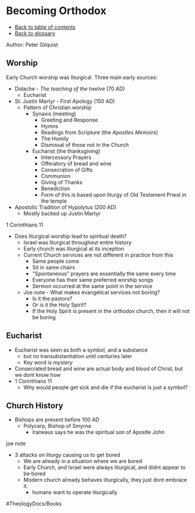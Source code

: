 # Becoming Orthodox
- [Back to table of contents](../README.md)
- [Back to glossary](../Glossary.md)

Author: Peter Gilquist
## Worship
Early Church worship was liturgical. Three main early sources:
- Didache - *The teaching of the twelve* (70 AD)
    - Eucharist
- St. Justin Martyr - First Apology (150 AD)
    - Pattern of Christian worship
        - Synaxis (meeting)
            - Greeting and Response
            - Hymns
            - Readings from Scripture (the *Apostles Memoirs*)
            - The Homily
            - Dismissal of those not in the Church
        - Eucharist (the thanksgiving)
            - Intercessory Prayers
            - Offeratory of bread and wine
            - Consecration of Gifts
            - Communion
            - Giving of Thanks
            - Benediction
            - Form of this is based upon liturgy of Old Testament Priest in the temple
- Apostolic Tradition of Hypolytus (200 AD)
    - Mostly backed up Justin Martyr


1 Corinthians 11


- Does liturgical worship lead to spiritual death?
    - Israel was liturgical throughout entire history
    - Early church was liturgical at its inception
    - Current Church services are not different in practice from this
        - Same people come 
        - Sit in same chairs
        - "Spontaneous" prayers are essentially the same every time
        - Everyone has their same preferred worship songs
        - Sermon occurred at the same point in the service
    - Joe note - What makes evangelical services not boring?
        - Is it the pastors?
        - Or is it the Holy Spirit?
        - If the Holy Spirit is present in the orthodox church, then it will not be boring



## Eucharist
- Eucharist was seen as both a symbol, and a substance
    - but no transubstantiation until centuries later
    - Key word is *mystery*
- Consecrated bread and wine are actual body and blood of Christ, but we dont know how
- 1 Corinthians 11
    - Why would people get sick and die if the eucharist is just a symbol?


## Church History
- Bishops are present before 100 AD
    - Polycarp, Bishop of Smyrna
        - Iraneaus says he was the spiritual son of Apostle John






joe note
- 3 attacks on liturgy causing us to get bored
    - We are already in a situation where we are bored
    - Early Church, and Israel were always liturgical, and didnt appear to be bored
    - Modern church already behaves liturgically, they just dont embrace it. 
        - humans want to operate liturgically




#TheologyDocs/Books